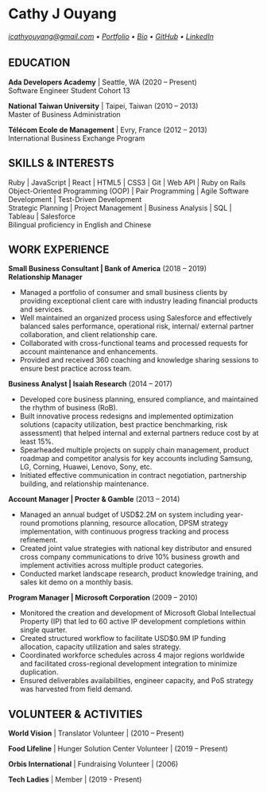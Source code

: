 # Cathy J Ouyang

###### [icathyouyang@gmail.com](mailto:icathyouyang@gmail.com) • [Portfolio](https://cojenco.github.io/index.html) • [Bio](https://gist.github.com/cojenco/098f49ebe6c5acfe28becf81cf7305ce) • [GitHub](https://github.com/cojenco)  • [LinkedIn](https://www.linkedin.com/in/icathyo/)

## EDUCATION
**Ada Developers Academy** | Seattle, WA (2020 – Present)
<br>Software Engineer Student Cohort 13

**National Taiwan University** | Taipei, Taiwan (2010 – 2013)
<br>Master of Business Administration

**Télécom Ecole de Management** | Evry, France (2012 – 2013)
<br>International Business Exchange Program

## SKILLS & INTERESTS
Ruby | JavaScript | React | HTML5 | CSS3 | Git | Web API | Ruby on Rails
<br>Object-Oriented Programming (OOP) | Pair Programming | Agile Software Development | Test-Driven Development
<br>Strategic Planning | Project Management | Business Analysis | SQL | Tableau | Salesforce 
<br>Bilingual proficiency in English and Chinese

## WORK EXPERIENCE
**Small Business Consultant | Bank of America** (2018 – 2019)  
**Relationship Manager** 
* Managed a portfolio of consumer and small business clients by providing exceptional client care with industry leading financial products and services.
* Well maintained an organized process using Salesforce and effectively balanced sales performance, operational risk, internal/ external partner collaboration, and client relationship care.
* Collaborated with cross-functional teams and processed requests for account maintenance and enhancements. 
* Provided and received 360 coaching and knowledge sharing sessions to ensure best practice across team.

**Business Analyst | Isaiah Research** (2014 – 2017)	
* Developed core business planning, ensured compliance, and maintained the rhythm of business (RoB). 
* Built innovative process redesigns and implemented optimization solutions (capacity utilization, best practice benchmarking, risk assessment) that helped internal and external partners reduce cost by at least 15%.	
* Spearheaded multiple projects on supply chain management, product roadmap and competitor analysis for key accounts including Samsung, LG, Corning, Huawei, Lenovo, Sony, etc.
* Initiated effective communication in contract negotiation, partnership building, and relationship maintenance. 

**Account Manager | Procter & Gamble** (2013 – 2014)
* Managed an annual budget of USD$2.2M on system including year-round promotions planning, resource allocation, DPSM strategy implementation, with continuous progress tracking and process refinement.
* Created joint value strategies with national key distributor and ensured cross company communications to drive 10% business growth and implement activities across multiple product categories.
* Conducted market landscape research, product knowledge training, and sales kit demo on a monthly basis. 

**Program Manager | Microsoft Corporation** (2009 – 2010)
* Monitored the creation and development of Microsoft Global Intellectual Property (IP) that led to 60 active IP development completions within single quarter.
* Created structured workflow to facilitate USD$0.9M IP funding allocation, capacity utilization and sales strategy.
* Coordinated workforce schedules across 4 major regions worldwide and facilitated cross-regional development integration to minimize duplication.
* Ensured deliverables availabilities, engineer capacity, and PoS strategy was harvested from field demand.

## VOLUNTEER & ACTIVITIES
**World Vision** | Translator Volunteer | (2010 – Present)

**Food Lifeline** | Hunger Solution Center Volunteer | (2019 – Present)

**Orbis International** | Fundraising Volunteer | (2006)

**Tech Ladies** | Member | (2019 - Present)


[LinkedIn]:(https://www.linkedin.com/in/icathyo/)
[Bio]:(https://gist.github.com/cojenco/0c79734ccc6670b01bbab4257f7712bf)
[Portfolio]:(https://cojenco.github.io/index.html)
[GitHub]:(https://github.com/cojenco) 
[icathyouyang@gmail.com]:(mailto:icathyouyang@gmail.com)
